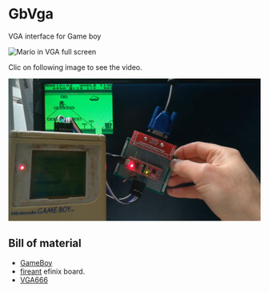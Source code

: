 # GbVga
VGA interface for Game boy 

![Mario in VGA full screen](gbvga_mario_fullscreen.jpg/gbvga_mario_fullscreen.jpg)

Clic on following image to see the video.

[![Simple presentation of GbVga kit](assets/videos/GbVga_first_test.jpg)](https://www.youtube.com/watch?v=K6CevdZVtT0)

## Bill of material

* [GameBoy](https://en.wikipedia.org/wiki/Game_Boy)
* [fireant](https://www.crowdsupply.com/jungle-elec/fireant) efinix board.
* [VGA666](https://github.com/fenlogic/vga666)
